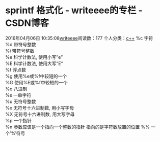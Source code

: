 # sprintf 格式化 - writeeee的专栏 - CSDN博客
2016年04月06日 10:35:08[writeeee](https://me.csdn.net/writeeee)阅读数：177
个人分类：[c++](https://blog.csdn.net/writeeee/article/category/5634855)
%c 字符  
%d 带符号整数  
%i 带符号整数  
%e 科学计数法, 使用小写”e”  
%E 科学计数法, 使用大写”E”  
%f 浮点数  
%g 使用%e或%f中较短的一个  
%G 使用%E或%f中较短的一个  
%o 八进制  
%s 一串字符  
%u 无符号整数  
%x 无符号十六进制数, 用小写字母  
%X 无符号十六进制数, 用大写字母  
%p 一个指针  
%n 参数应该是一个指向一个整数的指针 
指向的是字符数放置的位置 
%% 一个’%’符号 
